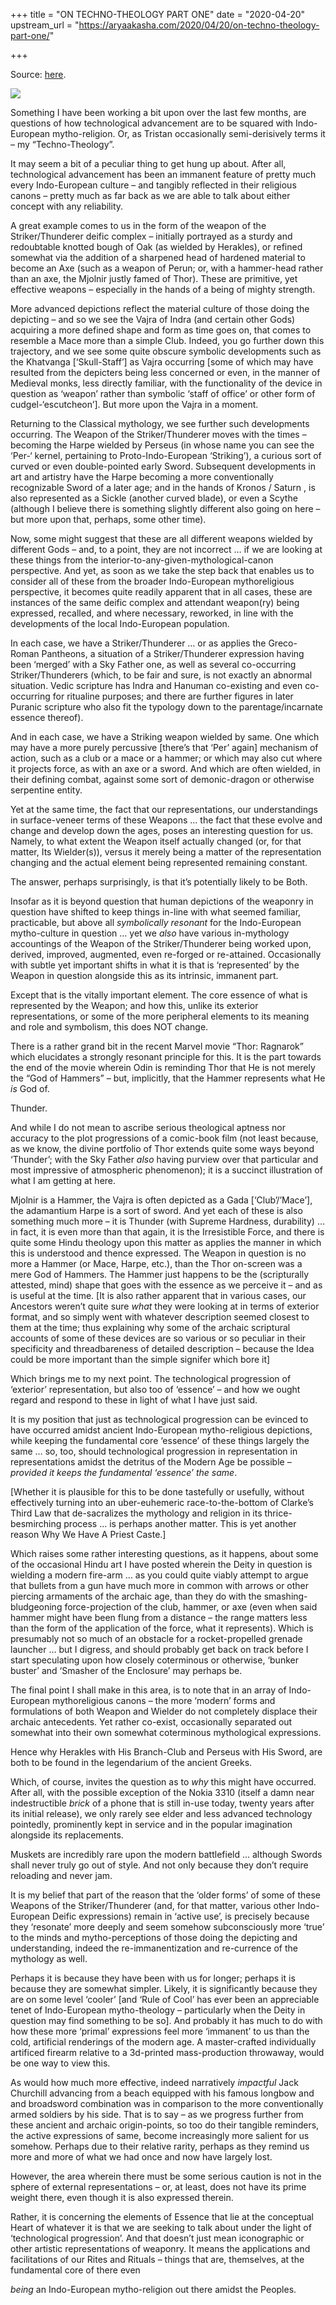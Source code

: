 +++
title = "ON TECHNO-THEOLOGY PART ONE"
date = "2020-04-20"
upstream_url = "https://aryaakasha.com/2020/04/20/on-techno-theology-part-one/"

+++

Source: [here](https://aryaakasha.com/2020/04/20/on-techno-theology-part-one/).

![](https://aryaakasha.files.wordpress.com/2020/04/511505885a434c28edd0718b489e5821.jpg?w=741)

Something I have been working a bit upon over the last few months, are questions of how technological advancement are to be squared with Indo-European mytho-religion. Or, as Tristan occasionally semi-derisively terms it – my “Techno-Theology”.

It may seem a bit of a peculiar thing to get hung up about. After all, technological advancement has been an immanent feature of pretty much every Indo-European culture – and tangibly reflected in their religious canons – pretty much as far back as we are able to talk about either concept with any reliability.

A great example comes to us in the form of the weapon of the Striker/Thunderer deific complex – initially portrayed as a sturdy and redoubtable knotted bough of Oak (as wielded by Herakles), or refined somewhat via the addition of a sharpened head of hardened material to become an Axe (such as a weapon of Perun; or, with a hammer-head rather than an axe, the Mjolnir justly famed of Thor). These are primitive, yet effective weapons – especially in the hands of a being of mighty strength.

More advanced depictions reflect the material culture of those doing the depicting – and so we see the Vajra of Indra (and certain other Gods) acquiring a more defined shape and form as time goes on, that comes to resemble a Mace more than a simple Club. Indeed, you go further down this trajectory, and we see some quite obscure symbolic developments such as the Khatvanga \[‘Skull-Staff’\] as Vajra occurring \[some of which may have resulted from the depicters being less concerned or even, in the manner of Medieval monks, less directly familiar, with the functionality of the device in question as ‘weapon’ rather than symbolic ‘staff of office’ or other form of cudgel-‘escutcheon’\]. But more upon the Vajra in a moment.

Returning to the Classical mythology, we see further such developments occurring. The Weapon of the Striker/Thunderer moves with the times – becoming the Harpe wielded by Perseus (in whose name you can see the ‘Per-‘ kernel, pertaining to Proto-Indo-European ‘Striking’), a curious sort of curved or even double-pointed early Sword. Subsequent developments in art and artistry have the Harpe becoming a more conventionally recognizable Sword of a later age; and in the hands of Kronos / Saturn , is also represented as a Sickle (another curved blade), or even a Scythe (although I believe there is something slightly different also going on here – but more upon that, perhaps, some other time).

Now, some might suggest that these are all different weapons wielded by different Gods – and, to a point, they are not incorrect … if we are looking at these things from the interior-to-any-given-mythological-canon perspective. And yet, as soon as we take the step back that enables us to consider all of these from the broader Indo-European mythoreligious perspective, it becomes quite readily apparent that in all cases, these are instances of the same deific complex and attendant weapon(ry) being expressed, recalled, and where necessary, reworked, in line with the developments of the local Indo-European population.

In each case, we have a Striker/Thunderer … or as applies the Greco-Roman Pantheons, a situation of a Striker/Thunderer expression having been ‘merged’ with a Sky Father one, as well as several co-occurring Striker/Thunderers (which, to be fair and sure, is not exactly an abnormal situation. Vedic scripture has Indra and Hanuman co-existing and even co-occurring for ritualine purposes; and there are further figures in later Puranic scripture who also fit the typology down to the parentage/incarnate essence thereof).

And in each case, we have a Striking weapon wielded by same. One which may have a more purely percussive \[there’s that ‘Per’ again\] mechanism of action, such as a club or a mace or a hammer; or which may also cut where it projects force, as with an axe or a sword. And which are often wielded, in their defining combat, against some sort of demonic-dragon or otherwise serpentine entity.

Yet at the same time, the fact that our representations, our understandings in surface-veneer terms of these Weapons … the fact that these evolve and change and develop down the ages, poses an interesting question for us. Namely, to what extent the Weapon itself actually changed (or, for that matter, Its Wielder(s)), versus it merely being a matter of the representation changing and the actual element being represented remaining constant.

The answer, perhaps surprisingly, is that it’s potentially likely to be Both.

Insofar as it is beyond question that human depictions of the weaponry in question have shifted to keep things in-line with what seemed familiar, practicable, but above all *symbolically resonant* for the Indo-European mytho-culture in question … yet we *also* have various in-mythology accountings of the Weapon of the Striker/Thunderer being worked upon, derived, improved, augmented, even re-forged or re-attained. Occasionally with subtle yet important shifts in what it is that is ‘represented’ by the Weapon in question alongside this as its intrinsic, immanent part.

Except that is the vitally important element. The core essence of what is represented by the Weapon; and how this, unlike its exterior representations, or some of the more peripheral elements to its meaning and role and symbolism, this does NOT change.

There is a rather grand bit in the recent Marvel movie “Thor: Ragnarok” which elucidates a strongly resonant principle for this. It is the part towards the end of the movie wherein Odin is reminding Thor that He is not merely the “God of Hammers” – but, implicitly, that the Hammer represents what He *is* God of.

Thunder.

And while I do not mean to ascribe serious theological aptness nor accuracy to the plot progressions of a comic-book film (not least because, as we know, the divine portfolio of Thor extends quite some ways beyond ‘Thunder’; with the Sky Father *also* having purview over that particular and most impressive of atmospheric phenomenon); it is a succinct illustration of what I am getting at here.

Mjolnir is a Hammer, the Vajra is often depicted as a Gada \[‘Club’/’Mace’\], the adamantium Harpe is a sort of sword. And yet each of these is also something much more – it is Thunder (with Supreme Hardness, durability) … in fact, it is even more than that again, it is the Irresistible Force, and there is quite some Hindu theology upon this matter as applies the manner in which this is understood and thence expressed. The Weapon in question is no more a Hammer (or Mace, Harpe, etc.), than the Thor on-screen was a mere God of Hammers. The Hammer just happens to be the (scripturally attested, mind) shape that goes with the essence as we perceive it – and as is useful at the time. \[It is also rather apparent that in various cases, our Ancestors weren’t quite sure *what* they were looking at in terms of exterior format, and so simply went with whatever description seemed closest to them at the time; thus explaining why some of the archaic scriptural accounts of some of these devices are so various or so peculiar in their specificity and threadbareness of detailed description – because the Idea could be more important than the simple signifer which bore it\]

Which brings me to my next point. The technological progression of ‘exterior’ representation, but also too of ‘essence’ – and how we ought regard and respond to these in light of what I have just said.

It is my position that just as technological progression can be evinced to have occurred amidst ancient Indo-European mytho-religious depictions, while keeping the fundamental core ‘essence’ of these things largely the same … so, too, should technological progression in representation in representations amidst the detritus of the Modern Age be possible – *provided it keeps the fundamental ‘essence’ the same*.

\[Whether it is plausible for this to be done tastefully or usefully, without effectively turning into an uber-euhemeric race-to-the-bottom of Clarke’s Third Law that de-sacralizes the mythology and religion in its thrice-besmirching process … is perhaps another matter. This is yet another reason Why We Have A Priest Caste.\]

Which raises some rather interesting questions, as it happens, about some of the occasional Hindu art I have posted wherein the Deity in question is wielding a modern fire-arm … as you could quite viably attempt to argue that bullets from a gun have much more in common with arrows or other piercing armaments of the archaic age, than they do with the smashing-bludgeoning force-projection of the club, hammer, or axe (even when said hammer might have been flung from a distance – the range matters less than the form of the application of the force, what it represents). Which is presumably not so much of an obstacle for a rocket-propelled grenade launcher … but I digress, and should probably get back on track before I start speculating upon how closely coterminous or otherwise, ‘bunker buster’ and ‘Smasher of the Enclosure’ may perhaps be.

The final point I shall make in this area, is to note that in an array of Indo-European mythoreligious canons – the more ‘modern’ forms and formulations of both Weapon and Wielder do not completely displace their archaic antecedents. Yet rather co-exist, occasionally separated out somewhat into their own somewhat coterminous mythological expressions.

Hence why Herakles with His Branch-Club and Perseus with His Sword, are both to be found in the legendarium of the ancient Greeks.

Which, of course, invites the question as to *why* this might have occurred. After all, with the possible exception of the Nokia 3310 (itself a damn near indestructible *brick* of a phone that is still in-use today, twenty years after its initial release), we only rarely see elder and less advanced technology pointedly, prominently kept in service and in the popular imagination alongside its replacements.

Muskets are incredibly rare upon the modern battlefield … although Swords shall never truly go out of style. And not only because they don’t require reloading and never jam.

It is my belief that part of the reason that the ‘older forms’ of some of these Weapons of the Striker/Thunderer (and, for that matter, various other Indo-European Deific expressions) remain in ‘active use’, is precisely because they ‘resonate’ more deeply and seem somehow subconsciously more ‘true’ to the minds and mytho-perceptions of those doing the depicting and understanding, indeed the re-immanentization and re-currence of the mythology as well.

Perhaps it is because they have been with us for longer; perhaps it is because they are somewhat simpler. Likely, it is significantly because they are on some level ‘cooler’ \[and ‘Rule of Cool’ has ever been an appreciable tenet of Indo-European mytho-theology – particularly when the Deity in question may find something to be so\]. And probably it has much to do with how these more ‘primal’ expressions feel more ‘immanent’ to us than the cold, artificial renderings of the modern age. A master-crafted individually artificed firearm relative to a 3d-printed mass-production throwaway, would be one way to view this.

As would how much more effective, indeed narratively *impactful* Jack Churchill advancing from a beach equipped with his famous longbow and and broadsword combination was in comparison to the more conventionally armed soldiers by his side. That is to say – as we progress further from these ancient and archaic origin-points, so too do their tangible reminders, the active expressions of same, become increasingly more salient for us somehow. Perhaps due to their relative rarity, perhaps as they remind us more and more of what we had once and now have largely lost.

However, the area wherein there must be some serious caution is not in the sphere of external representations – or, at least, does not have its prime weight there, even though it is also expressed therein.

Rather, it is concerning the elements of Essence that lie at the conceptual Heart of whatever it is that we are seeking to talk about under the light of ‘technological progression’. And that doesn’t just mean iconographic or other artistic representations of weaponry. It means the applications and facilitations of our Rites and Rituals – things that are, themselves, at the fundamental core of there even

*being* an Indo-European mytho-religion out there amidst the Peoples.